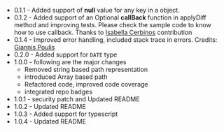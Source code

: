 - 0.1.1 - Added support of **null** value for any key in a object.
- 0.1.2 - Added support of an Optional **callBack** function in applyDiff method and improving tests. Please check the sample code to know how to use callback. Thanks to [Isabella Cerbinos][1] contribution
- 0.1.4 - Improved error handling, included stack trace in errors. Credits: [Giannis Poulis][2]
- 0.2.0 - Added support for `DATE` type
- 1.0.0 - following are the major changes
  - Removed string based path representation
  - introduced Array based path
  - Refactored code, improved code coverage
  - integrated repo badges
- 1.0.1 - security patch and Updated README
- 1.0.2 - Updated README
- 1.0.3 - Added support for typescript
- 1.0.4 - Updated README

[1]: https://github.com/IsabellaCerbino
[2]: https://github.com/ioanniswd
